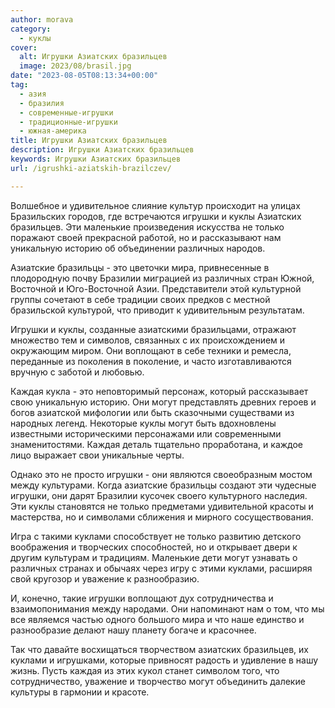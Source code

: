 ```yaml
---
author: morava
category:
  - куклы
cover:
  alt: Игрушки Азиатских бразильцев
  image: 2023/08/brasil.jpg
date: "2023-08-05T08:13:34+00:00"
tag:
  - азия
  - бразилия
  - современные-игрушки
  - традиционные-игрушки
  - южная-америка
title: Игрушки Азиатских бразильцев
description: Игрушки Азиатских бразильцев
keywords: Игрушки Азиатских бразильцев
url: /igrushki-aziatskih-brazilczev/

---
```

Волшебное и удивительное слияние культур происходит на улицах Бразильских городов, где встречаются игрушки и куклы Азиатских бразильцев. Эти маленькие произведения искусства не только поражают своей прекрасной работой, но и рассказывают нам уникальную историю об объединении различных народов.

Азиатские бразильцы \- это цветочки мира, привнесенные в плодородную почву Бразилии миграцией из различных стран Южной, Восточной и Юго-Восточной Азии. Представители этой культурной группы сочетают в себе традиции своих предков с местной бразильской культурой, что приводит к удивительным результатам.

Игрушки и куклы, созданные азиатскими бразильцами, отражают множество тем и символов, связанных с их происхождением и окружающим миром. Они воплощают в себе техники и ремесла, переданные из поколения в поколение, и часто изготавливаются вручную с заботой и любовью.

Каждая кукла \- это неповторимый персонаж, который рассказывает свою уникальную историю. Они могут представлять древних героев и богов азиатской мифологии или быть сказочными существами из народных легенд. Некоторые куклы могут быть вдохновлены известными историческими персонажами или современными знаменитостями. Каждая деталь тщательно проработана, и каждое лицо выражает свои уникальные черты.

Однако это не просто игрушки \- они являются своеобразным мостом между культурами. Когда азиатские бразильцы создают эти чудесные игрушки, они дарят Бразилии кусочек своего культурного наследия. Эти куклы становятся не только предметами удивительной красоты и мастерства, но и символами сближения и мирного сосуществования.

Игра с такими куклами способствует не только развитию детского воображения и творческих способностей, но и открывает двери к другим культурам и традициям. Маленькие дети могут узнавать о различных странах и обычаях через игру с этими куклами, расширяя свой кругозор и уважение к разнообразию.

И, конечно, такие игрушки воплощают дух сотрудничества и взаимопонимания между народами. Они напоминают нам о том, что мы все являемся частью одного большого мира и что наше единство и разнообразие делают нашу планету богаче и красочнее.

Так что давайте восхищаться творчеством азиатских бразильцев, их куклами и игрушками, которые привносят радость и удивление в нашу жизнь. Пусть каждая из этих кукол станет символом того, что сотрудничество, уважение и творчество могут объединить далекие культуры в гармонии и красоте.
